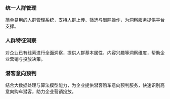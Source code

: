### 统一人群管理
简单易用的人群管理系统，支持人群上传、筛选与删除操作，为洞察服务提供平台支撑。

### 人群特征洞察
对企业已有线索进行全面洞察，提供人群基本属性、内容兴趣等洞察维度，帮助企业营销与投放决策。

### 潜客意向预判
结合大数据处理与算法模型能力，为企业提供潜客购车意向预判服务，快速识别高意向购车潜客，助力企业营销投放。
